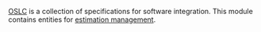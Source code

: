 [OSLC](http://open-services.net/) is a collection of specifications for software integration. This module contains entities for [estimation management](http://open-services.net/specifications/estimation-and-measurement-20).

